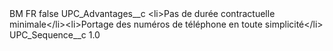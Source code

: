 <?xml version="1.0" encoding="UTF-8"?>
<CustomMetadata xmlns="http://soap.sforce.com/2006/04/metadata" xmlns:xsi="http://www.w3.org/2001/XMLSchema-instance" xmlns:xsd="http://www.w3.org/2001/XMLSchema">
    <label>BM FR</label>
    <protected>false</protected>
    <values>
        <field>UPC_Advantages__c</field>
        <value xsi:type="xsd:string">&lt;li&gt;Pas de durée contractuelle minimale&lt;/li&gt;&lt;li&gt;Portage des numéros de téléphone en toute simplicité&lt;/li&gt;</value>
    </values>
    <values>
        <field>UPC_Sequence__c</field>
        <value xsi:type="xsd:double">1.0</value>
    </values>
</CustomMetadata>
